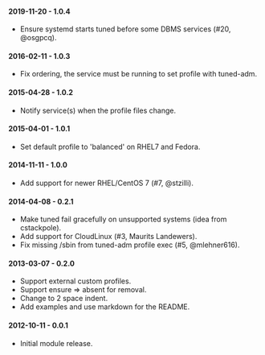 #### 2019-11-20 - 1.0.4
* Ensure systemd starts tuned before some DBMS services (#20, @osgpcq).

#### 2016-02-11 - 1.0.3
* Fix ordering, the service must be running to set profile with tuned-adm.

#### 2015-04-28 - 1.0.2
* Notify service(s) when the profile files change.

#### 2015-04-01 - 1.0.1
* Set default profile to 'balanced' on RHEL7 and Fedora.

#### 2014-11-11 - 1.0.0
* Add support for newer RHEL/CentOS 7 (#7, @stzilli).

#### 2014-04-08 - 0.2.1
* Make tuned fail gracefully on unsupported systems (idea from cstackpole).
* Add support for CloudLinux (#3, Maurits Landewers).
* Fix missing /sbin from tuned-adm profile exec (#5, @mlehner616).

#### 2013-03-07 - 0.2.0
* Support external custom profiles.
* Support ensure => absent for removal.
* Change to 2 space indent.
* Add examples and use markdown for the README.

#### 2012-10-11 - 0.0.1
* Initial module release.

